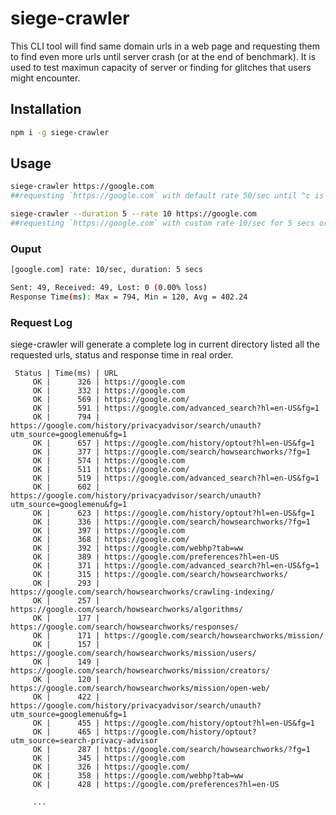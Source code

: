 # siege-crawler
 This CLI tool will find same domain urls in a web page and requesting them to find even more urls until server crash (or at the end of benchmark). It is used to test maximun capacity of server or finding for glitches that users might encounter.


## Installation
```sh
npm i -g siege-crawler
```

## Usage
```sh
siege-crawler https://google.com 
##requesting `https://google.com` with default rate 50/sec until ^c is fired
```
```sh
siege-crawler --duration 5 --rate 10 https://google.com 
##requesting `https://google.com` with custom rate 10/sec for 5 secs or ^c is fired
```

### Ouput
```sh
[google.com] rate: 10/sec, duration: 5 secs

Sent: 49, Received: 49, Lost: 0 (0.00% loss)
Response Time(ms): Max = 794, Min = 120, Avg = 402.24
```

### Request Log
siege-crawler will generate a complete log in current directory listed all the requested urls, status and response time in real order.
```log
 Status | Time(ms) | URL
     OK |      326 | https://google.com
     OK |      332 | https://google.com
     OK |      569 | https://google.com/
     OK |      591 | https://google.com/advanced_search?hl=en-US&fg=1
     OK |      794 | https://google.com/history/privacyadvisor/search/unauth?utm_source=googlemenu&fg=1
     OK |      657 | https://google.com/history/optout?hl=en-US&fg=1
     OK |      377 | https://google.com/search/howsearchworks/?fg=1
     OK |      574 | https://google.com
     OK |      511 | https://google.com/
     OK |      519 | https://google.com/advanced_search?hl=en-US&fg=1
     OK |      602 | https://google.com/history/privacyadvisor/search/unauth?utm_source=googlemenu&fg=1
     OK |      623 | https://google.com/history/optout?hl=en-US&fg=1
     OK |      336 | https://google.com/search/howsearchworks/?fg=1
     OK |      397 | https://google.com
     OK |      368 | https://google.com/
     OK |      392 | https://google.com/webhp?tab=ww
     OK |      389 | https://google.com/preferences?hl=en-US
     OK |      371 | https://google.com/advanced_search?hl=en-US&fg=1
     OK |      315 | https://google.com/search/howsearchworks/
     OK |      293 | https://google.com/search/howsearchworks/crawling-indexing/
     OK |      257 | https://google.com/search/howsearchworks/algorithms/
     OK |      177 | https://google.com/search/howsearchworks/responses/
     OK |      171 | https://google.com/search/howsearchworks/mission/
     OK |      157 | https://google.com/search/howsearchworks/mission/users/
     OK |      149 | https://google.com/search/howsearchworks/mission/creators/
     OK |      120 | https://google.com/search/howsearchworks/mission/open-web/
     OK |      422 | https://google.com/history/privacyadvisor/search/unauth?utm_source=googlemenu&fg=1
     OK |      455 | https://google.com/history/optout?hl=en-US&fg=1
     OK |      465 | https://google.com/history/optout?utm_source=search-privacy-advisor
     OK |      287 | https://google.com/search/howsearchworks/?fg=1
     OK |      345 | https://google.com
     OK |      326 | https://google.com/
     OK |      358 | https://google.com/webhp?tab=ww
     OK |      428 | https://google.com/preferences?hl=en-US

     ...
```